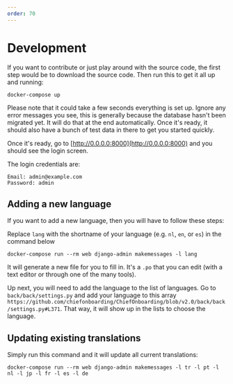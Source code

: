 ```yaml
---
order: 70
---
```


# Development

If you want to contribute or just play around with the source code, the first step would be to download the source code. Then run this to get it all up and running: 

```
docker-compose up
```

Please note that it could take a few seconds everything is set up. Ignore any error messages you see, this is generally because the database hasn't been migrated yet. It will do that at the end automatically.
Once it's ready, it should also have a bunch of test data in there to get you started quickly.

Once it's ready, go to [http://0.0.0.0:8000](http://0.0.0.0:8000) and you should see the login screen.

The login credentials are:

```
Email: admin@example.com
Password: admin
```

## Adding a new language

If you want to add a new language, then you will have to follow these steps:

Replace `lang` with the shortname of your language (e.g. `nl`, `en`, or `es`) in the command below

```
docker-compose run --rm web django-admin makemessages -l lang
```

It will generate a new file for you to fill in. It's a `.po` that you can edit (with a text editor or through one of the many tools).

Up next, you will need to add the language to the list of languages. Go to `back/back/settings.py` and add your language to this array `https://github.com/chiefonboarding/ChiefOnboarding/blob/v2.0/back/back/settings.py#L371`. That way, it will show up in the lists to choose the language.


## Updating existing translations
Simply run this command and it will update all current translations:

```
docker-compose run --rm web django-admin makemessages -l tr -l pt -l nl -l jp -l fr -l es -l de
```
